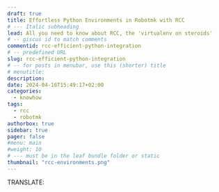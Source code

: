 ```yaml
---
draft: true
title: Effortless Python Environments in Robotmk with RCC
# --- Italic subheading
lead: All you need to know about RCC, the 'virtualenv on steroids'
# -- giscus id to match comments
commentid: rcc-efficient-python-integration
# -- predefined URL
slug: rcc-efficient-python-integration
# -- for posts in menubar, use this (shorter) title
# menutitle: 
description:
date: 2024-04-16T15:49:17+02:00
categories:
  - knowhow
tags:
  - rcc
  - robotmk
authorbox: true
sidebar: true
pager: false
#menu: main
#weight: 10
# --- must be in the leaf bundle folder or static
thumbnail: "rcc-environments.png"
---
```


TRANSLATE: 